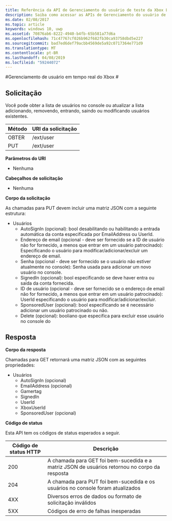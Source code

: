 ```yaml
---
title: Referência da API de Gerenciamento do usuário de teste da Xbox Live
description: Saiba como acessar as APIs de Gerenciamento do usuário de maneira programática.
ms.date: 02/08/2017
ms.topic: article
keywords: windows 10, uwp
ms.assetid: 70876ab6-8222-4940-b4fb-65b581a77d6a
ms.openlocfilehash: 71c47767cf026b962f682fb30ca93758dbd5e227
ms.sourcegitcommit: bad7ed6def79acbb4569de5a92c0717364e771d9
ms.translationtype: MT
ms.contentlocale: pt-BR
ms.lasthandoff: 04/08/2019
ms.locfileid: "59244072"
---
```

#<a name="xbox-live-user-management"></a>Gerenciamento de usuário em tempo real do Xbox #

## <a name="request"></a>Solicitação

Você pode obter a lista de usuários no console ou atualizar a lista adicionando, removendo, entrando, saindo ou modificando usuários existentes.

| Método        | URI da solicitação     | 
| ------------- |-----------------|
| OBTER           | /ext/user |
| PUT           | /ext/user |


**Parâmetros do URI**

* Nenhuma

**Cabeçalhos de solicitação**

* Nenhuma

**Corpo da solicitação**

As chamadas para PUT devem incluir uma matriz JSON com a seguinte estrutura:

* Usuários
  * AutoSignIn (opcional): bool desabilitando ou habilitando a entrada automática da conta especificada por EmailAddress ou UserId.
  * Endereço de email (opcional - deve ser fornecido se a ID de usuário não for fornecido, a menos que entrar em um usuário patrocinado): Especificando o usuário para modificar/adicionar/excluir um endereço de email.
  * Senha (opcional - deve ser fornecido se o usuário não estiver atualmente no console): Senha usada para adicionar um novo usuário no console.
  * SignedIn (opcional): bool especificando se deve haver entra ou saída da conta fornecida.
  * ID de usuário (opcional - deve ser fornecido se o endereço de email não for fornecido, a menos que entrar em um usuário patrocinado): UserId especificando o usuário para modificar/adicionar/excluir.
  * SponsoredUser (opcional): bool especificando se é necessário adicionar um usuário patrocinado ou não.
  * Delete (opcional): booliano que especifica para excluir esse usuário no console do

## <a name="response"></a>Resposta

**Corpo da resposta**

Chamadas para GET retornará uma matriz JSON com as seguintes propriedades:

* Usuários
  * AutoSignIn (opcional)
  * EmailAddress (opcional)
  * Gamertag
  * SignedIn
  * UserId
  * XboxUserId
  * SponsoredUser (opcional)
  
**Código de status**

Esta API tem os códigos de status esperados a seguir.

| Código de status HTTP   | Descrição     | 
| ------------------ |-----------------|
| 200                | A chamada para GET foi bem-sucedida e a matriz JSON de usuários retornou no corpo da resposta |
| 204                | A chamada para PUT foi bem-sucedida e os usuários no console foram atualizados |
| 4XX                | Diversos erros de dados ou formato de solicitação inválidos |
| 5XX                | Códigos de erro de falhas inesperadas |
